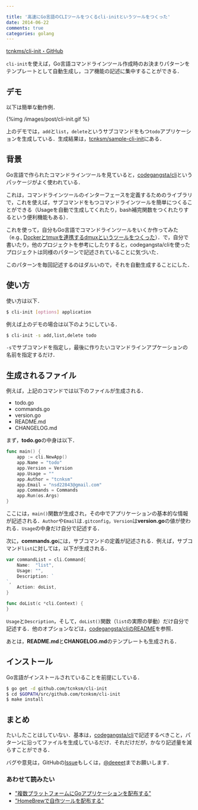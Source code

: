 ```yaml
---

title: '高速にGo言語のCLIツールをつくるcli-initというツールをつくった'
date: 2014-06-22
comments: true
categories: golang
---
```


[tcnkms/cli-init・GitHub](https://github.com/tcnksm/cli-init)

`cli-init`を使えば，Go言語コマンドラインツール作成時のお決まりパターンをテンプレートとして自動生成し，コア機能の記述に集中することができる．

## デモ

以下は簡単な動作例．

{%img /images/post/cli-init.gif %}

上のデモでは，`add`と`list`，`delete`というサブコマンドをもつ`todo`アプリケーションを生成している．生成結果は，[tcnksm/sample-cli-init](https://github.com/tcnksm/sample-cli-init)にある．


## 背景

Go言語で作られたコマンドラインツールを見ていると，[codegangsta/cli](https://github.com/codegangsta/cli)というパッケージがよく使われている．

これは，コマンドラインツールのインターフェースを定義するためのライブラリで，これを使えば，サブコマンドをもつコマンドラインツールを簡単につくることができる（Usageを自動で生成してくれたり，bash補完関数をつくれたりするという便利機能もある）．

これを使って，自分もGo言語でコマンドラインツールをいくか作ってみた（e.g., [Dockerとtmuxを連携するdmuxというツールをつくった](http://deeeet.com/writing/2014/06/15/dmux/)）．で，自分で書いたり，他のプロジェクトを参考にしたりすると，codegangsta/cliを使ったプロジェクトは同様のパターンで記述されていることに気づいた．

このパターンを毎回記述するのはダルいので，それを自動生成することにした．

## 使い方

使い方は以下．

```bash
$ cli-init [options] application
```

例えば上のデモの場合は以下のようにしている．

```bash
$ cli-init -s add,list,delete todo
```

`-s`でサブコマンドを指定し，最後に作りたいコマンドラインアプケーションの名前を指定するだけ．

## 生成されるファイル

例えば，上記のコマンドでは以下のファイルが生成される．

- todo.go
- commands.go
- version.go
- README.md
- CHANGELOG.md

まず，**todo.go**の中身は以下．

```go
func main() {
    app := cli.NewApp()
    app.Name = "todo"
    app.Version = Version
    app.Usage = ""
    app.Author = "tcnksm"
    app.Email = "nsd22843@gmail.com"
    app.Commands = Commands
    app.Run(os.Args)
}
```

ここには，`main()`関数が生成され，その中でアプリケーションの基本的な情報が記述される．`Author`や`Email`は`.gitconfig`，`Version`は**version.go**の値が使われる．`Usage`の中身だけ自分で記述する．

次に，**commands.go**には，サブコマンドの定義が記述される．例えば，サブコマンド`list`に対しては，以下が生成される．

```go
var commandList = cli.Command{
    Name:  "list",
    Usage: "",
    Description: `
`,
    Action: doList,
}

func doList(c *cli.Context) {
}

```

`Usage`と`Description`，そして，`doList()`関数（`list`の実際の挙動）だけ自分で記述する．他のオプションなどは，[codegangsta/cliのREADME](https://github.com/codegangsta/cli#cligo)を参照．

あとは，**README.md**と**CHANGELOG.md**のテンプレートも生成される．

## インストール

Go言語がインストールされていることを前提にしている．

```bash
$ go get -d github.com/tcnksm/cli-init
$ cd $GOPATH/src/github.com/tcnksm/cli-init
$ make install
```

## まとめ

たいしたことはしていない．基本は，[codegangsta/cli](https://github.com/codegangsta/cli)で記述するべきこと，パターンに沿ってファイルを生成しているだけ．それだけだが，かなり記述量を減らすことができる．

バグや意見は，GitHubの[Issue](https://github.com/tcnksm/cli-init/issues)もしくは，[@deeeet](https://twitter.com/deeeet)までお願いします．


### あわせて読みたい

- ["複数プラットフォームにGoアプリケーションを配布する"](http://deeeet.com/writing/2014/05/19/gox/)
- ["HomeBrewで自作ツールを配布する"](http://deeeet.com/writing/2014/05/20/brew-tap/)
